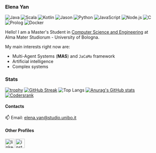 ### Elena Yan

<!--
**yan-elena/yan-elena** is a ✨ _special_ ✨ repository because its `README.md` (this file) appears on your GitHub profile.

Here are some ideas to get you started:

- 🔭 I’m currently working on ...
- 🌱 I’m currently learning ...
- 👯 I’m looking to collaborate on ...
- 🤔 I’m looking for help with ...
- 💬 Ask me about ...
- 📫 How to reach me: ...
- 😄 Pronouns: ...
- ⚡ Fun fact: ...
-->

![Java](https://img.shields.io/badge/Java-Fluent-red)
![Scala](https://img.shields.io/badge/Scala-Good-Green)
![Kotlin](https://img.shields.io/badge/Kotlin-Good-Green)
![Jason](https://img.shields.io/badge/Jason-Good-Green)
![Python](https://img.shields.io/badge/Python-Good-Green)
![JavaScript](https://img.shields.io/badge/JavaScript-Good-Green)
![Node.js](https://img.shields.io/badge/Node.js-Good-Green)
![C](https://img.shields.io/badge/C-Intermediate-blue)
![Prolog](https://img.shields.io/badge/Prolog-Intermediate-blue)
![Docker](https://img.shields.io/badge/Docker-Intermediate-blue)

Hello! I am a Master's Student in [Computer Science and Engineering](https://corsi.unibo.it/2cycle/ComputerScienceEngineering) at Alma Mater Studiorum - University of Bologna.

My main interests right now are:
- Multi-Agent Systems (**MAS**) and `JaCaMo` framework
- Artificial intelligence
- Complex systems

### Stats

[![trophy](https://github-profile-trophy.vercel.app/?username=yan-elena&row=1)](https://github.com/ryo-ma/github-profile-trophy)
[![GitHub Streak](https://github-readme-streak-stats.herokuapp.com?user=yan-elena)](https://git.io/streak-stats)
![Top Langs](https://github-readme-stats.vercel.app/api/top-langs/?username=yan-elena&layout=compact&hide_border=true)
[![Anurag's GitHub stats](https://github-readme-stats.vercel.app/api?username=yan-elena)](https://github.com/anuraghazra/github-readme-stats)
[![Codersrank](https://cr-ss-service.azurewebsites.net/api/ScreenShot?widget=summary&username=yan-elena&badges=3&show-avatar=false&style=--header-bg-color:%23000;--border-radius:10px)](https://profile.codersrank.io/user/yan-elena/)


#### Contacts
📫 Email: elena.yan@studio.unibo.it

#### Other Profiles
<a href="https://www.linkedin.com/in/elena-yan-711603271"/><img src="https://www.vectorlogo.zone/logos/linkedin/linkedin-icon.svg" width="30px" alt="linkedin"></a>
<a href="https://www.instagram.com/yannnele/"><img src="https://www.vectorlogo.zone/logos/instagram/instagram-icon.svg" width="30px" alt="instagram"></a>
